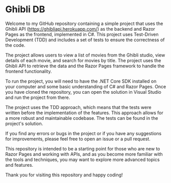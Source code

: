 # Ghibli DB

Welcome to my GitHub repository containing a simple project that uses the Ghibli API (https://ghibliapi.herokuapp.com/) as the backend and Razor Pages as the frontend, implemented in C#. This project uses Test-Driven Development (TDD) and includes a set of tests to ensure the correctness of the code.

The project allows users to view a list of movies from the Ghibli studio, view details of each movie, and search for movies by title. The project uses the Ghibli API to retrieve the data and the Razor Pages framework to handle the frontend functionality.

To run the project, you will need to have the .NET Core SDK installed on your computer and some basic understanding of C# and Razor Pages. Once you have cloned the repository, you can open the solution in Visual Studio and run the project from there.

The project uses the TDD approach, which means that the tests were written before the implementation of the features. This approach allows for a more robust and maintainable codebase. The tests can be found in the project's solution.

If you find any errors or bugs in the project or if you have any suggestions for improvements, please feel free to open an issue or a pull request.

This repository is intended to be a starting point for those who are new to Razor Pages and working with APIs, and as you become more familiar with the tools and techniques, you may want to explore more advanced topics and features.

Thank you for visiting this repository and happy coding!
